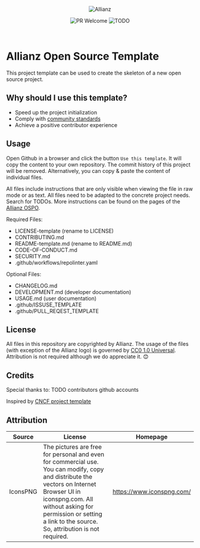 <!-- © Allianz and contributors. All Rights Reserved. Use of this text is governed by CC0 License -->

<p align="center">
  <img src="../assets/Allianz.png" alt="Allianz"  />
</p>

<p align="center">
    <img src="https://img.shields.io/badge/PRs-welcome-blue.svg?style=flat-square" alt="PR Welcome">
    <img src="https://img.shields.io/badge/license-Apache2-blue.svg?style=flat" alt="TODO">
</p>
<br>

# Allianz Open Source Template

This project template can be used to create the skeleton of a new open source project.

## Why should I use this template?

* Speed up the project initialization
* Comply with [community standards](https://opensource.guide/starting-a-project/#launching-your-own-open-source-project)
* Achieve a positive contributor experience

## Usage


Open Github in a browser and click the button `Use this template`. It will copy the content to your own repository. The commit history of this project will be removed. Alternatively, you can copy & paste the content of individual files. 

All files include instructions that are only visible when viewing the file in raw mode or as text. 
All files need to be adapted to the concrete project needs. Search for TODOs. More instructions can be found on the pages of the [Allianz OSPO](opensource.allianz.com)<!--TODO-->. 


Required Files:
* LICENSE-template (rename to LICENSE)
* CONTRIBUTING.md
* README-template.md (rename to README.md)
* CODE-OF-CONDUCT.md 
* SECURITY.md 
* .github/workflows/repolinter.yaml

Optional Files:
* CHANGELOG.md
* DEVELOPMENT.md (developer documentation)
* USAGE.md (user documentation)
* .github/ISSUSE_TEMPLATE
* .github/PULL_REQEST_TEMPLATE

## License

All files in this repository are copyrighted by Allianz. The usage of the files (with exception of the Allianz logo) is governed by [CC0 1.0 Universal](https://creativecommons.org/publicdomain/zero/1.0/legalcode.txt). Attribution is not required although we do appreciate it. 😊 

## Credits

Special thanks to:
 TODO contributors github accounts

Inspired by [CNCF project template](https://github.com/cncf/project-template)

## Attribution

| Source   | License                                               | Homepage                                |
|----------|-------------------------------------------------------|-----------------------------------------|
| IconsPNG | The pictures are free for personal and even for commercial use. You can modify, copy and distribute the vectors on Internet Browser UI in iconspng.com. All without asking for permission or setting a link to the source. So, attribution is not required. | https://www.iconspng.com/ |
